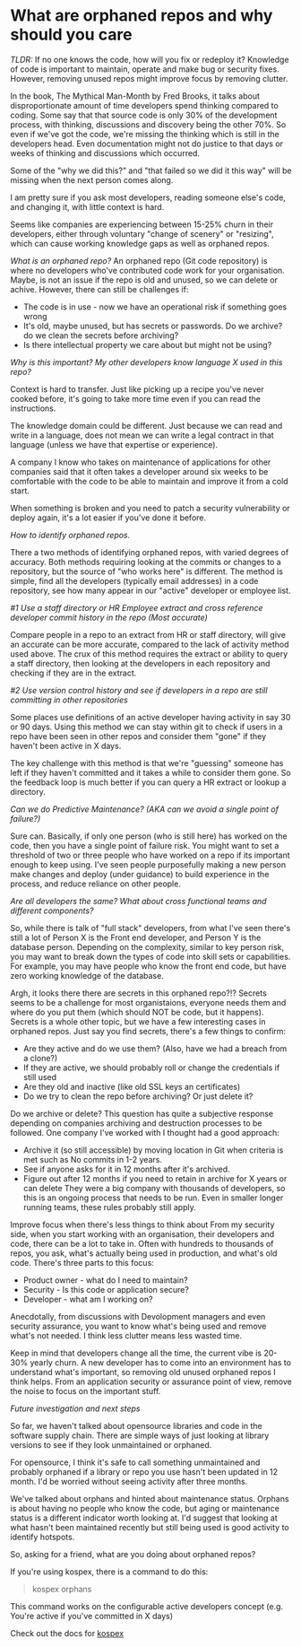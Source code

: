 # What are orphaned repos and why should you care

*TLDR:* If no one knows the code, how will you fix or redeploy it? Knowledge of code is important to maintain, operate and make bug or security fixes. However, removing unused repos might improve focus by removing clutter. 

In the book, The Mythical Man-Month by Fred Brooks, it talks about disproportionate amount of time developers spend thinking compared to coding. Some say that that source code is only 30% of the development process, with thinking, discussions and discovery being the other 70%. So even if we've got the code, we're missing the thinking which is still in the developers head. Even documentation might not do justice to that days or weeks of thinking and discussions which occurred.  

Some of the "why we did this?" and "that failed so we did it this way" will be missing when the next person comes along. 

I am pretty sure if you ask most developers, reading someone else's code, and changing it, with little context is hard. 

Seems like companies are experiencing between 15-25% churn in their developers, either through voluntary "change of scenery" or "resizing", which can cause working knowledge gaps as well as orphaned repos.  

*What is an orphaned repo?*
An orphaned repo (Git code repository) is where no developers who've contributed code work for your organisation. 
Maybe, is not an issue if the repo is old and unused, so we can delete or achive. 
However, there can still be challenges if: 
- The code is in use - now we have an operational risk if something goes wrong
- It's old, maybe unused, but has secrets or passwords. Do we archive? do we clean the secrets before archiving?
- Is there intellectual property we care about but might not be using?

*Why is this important? My other developers know language X used in this repo?*

Context is hard to transfer. Just like picking up a recipe you've never cooked before, it's going to take more time even if you can read the instructions.  

The knowledge domain could be different. Just because we can read and write in a language, does not mean we can write a legal contract in that language (unless we have that expertise or experience). 

A company I know who takes on maintenance of applications for other companies said that it often takes a developer around six weeks to be comfortable with the code to be able to maintain and improve it from a cold start. 

When something is broken and you need to patch a security vulnerability or deploy again, it's a lot easier if you've done it before. 

*How to identify orphaned repos.*

There a two methods of identifying orphaned repos, with varied degrees of accuracy. Both methods requiring looking at the commits or changes to a repository, but the source of "who works here" is different. The method is simple, find all the developers (typically email addresses) in a code repository, see how many appear in our "active" developer or employee list. 

_#1  Use a staff directory or HR Employee extract and cross reference developer commit history in the repo (Most accurate)_

Compare people in a repo to an  extract from HR or staff directory, will give an accurate can be more accurate, compared to the lack of activity method used above. 
The crux of this method requires the extract or ability to query a staff directory, then looking at the developers in each repository and checking if they are in the extract.
 
_#2 Use version control history and see if developers in a repo are still committing in other repositories_

Some places use definitions of an active developer having activity in say 30 or 90 days. Using this method we can stay within git to check if users in a repo have been seen in other repos and consider them "gone" if they haven't been active in X days.

The key challenge with this method is that we're "guessing" someone has left if they haven't committed and it takes a while to consider them gone. So the feedback loop is much better if you can query a HR extract or lookup a directory.

*Can we do Predictive Maintenance? (AKA can we avoid a single point of failure?)*

Sure can. Basically, if only one person (who is still here) has worked on the code, then you have a single point of failure risk. You might want to set a threshold of two or three people who have worked on a repo if its important enough to keep using.
I've seen people purposefully making a new person make changes and deploy (under guidance) to build experience in the process, and reduce reliance on other people. 

*Are all developers the same? What about cross functional teams and different components?*

So, while there is talk of "full stack" developers, from what I've seen there's still a lot of Person X is the Front end developer, and Person Y is the database person. Depending on the complexity, similar to key person risk, you may want to break down the types of code into skill sets or capabilities. 
For example, you may  have people who know the front end code, but have zero working knowledge of the database.

Argh, it looks there there are secrets in this orphaned repo?!?
Secrets seems to be a challenge for most organistaions, everyone needs them and where do you put them (which should NOT be code, but it happens). Secrets is a whole other topic, but we have a few interesting cases in orphaned repos. 
Just say you find secrets, there's a few things to confirm:
- Are they active and do we use them? (Also, have we had a breach from a clone?)
- If they are active, we should probably roll or change the credentials if still used
- Are they old and inactive (like old SSL keys an certificates) 
- Do we try to clean the repo before archiving? Or just delete it?

Do we archive or delete?
This question has quite a subjective response depending on companies archiving and destruction processes to be followed. 
One company I've worked with I thought had a good approach:
- Archive it (so still accessible) by moving location in Git when criteria is met such as
  No commits in 1-2 years. 
- See if anyone asks for it in 12 months after it's archived.
- Figure out after 12 months if you need to retain in archive for X years or can delete
They were a big company with thousands of developers, so this is an ongoing process that needs to be run. Even in smaller longer running teams, these rules probably still apply. 

Improve focus when there's less things to think about
From my security side, when you start working with an organisation, their developers and code, there can be a lot to take in. Often with hundreds to thousands of repos, you ask, what's actually being used in production, and what's old code. 
There's three parts to this focus:
- Product owner - what do I need to maintain?
- Security - Is this code or application secure?
- Developer - what am I working on? 

Anecdotally, from discussions with Devolopment managers and even security assurance,  you want to know what's being used and remove what's not needed. I think less clutter means less wasted time. 

Keep in mind that developers change all the time, the current vibe is 20-30% yearly churn. A new developer has to come into an environment has to understand what's important, so removing old unused orphaned repos I think helps. From an application security or assurance point of view, remove the noise to focus on the important stuff. 

*Future investigation and next steps*

So far, we haven't talked about opensource libraries and code in the software supply chain. There are simple ways of just looking at library versions to see if they look unmaintained or orphaned. 

For opensource, I think it's safe to call something unmaintained and probably orphaned if a library or repo you use hasn't been updated in 12 month. I'd be worried without seeing activity after three months. 

We've talked about orphans and hinted about maintenance status. Orphans is about having no people who know the code, but aging or maintenance status is a different indicator worth looking at. I'd suggest that looking at what hasn't been maintained recently but still being used is good activity to identify hotspots. 

So, asking for a friend, what are you doing about orphaned repos?

If you're using kospex, there is a command to do this:
> kospex orphans

This command works on the configurable active developers concept (e.g. You're active if you've committed in X days)

Check out the docs for [kospex](/kospex) 
